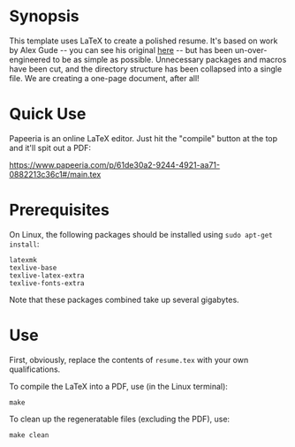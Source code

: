 # Synopsis

This template uses LaTeX to create a polished resume. It's based on work by Alex Gude -- you can see his original [here](https://github.com/agude/resume) -- but has been un-over-engineered to be as simple as possible. Unnecessary packages and macros have been cut, and the directory structure has been collapsed into a single file. We are creating a one-page document, after all! 

# Quick Use

Papeeria is an online LaTeX editor. Just hit the "compile" button at the top and it'll spit out a PDF:

https://www.papeeria.com/p/61de30a2-9244-4921-aa71-0882213c36c1#/main.tex

# Prerequisites

On Linux, the following packages should be installed using `sudo apt-get install`:

```
latexmk
texlive-base
texlive-latex-extra
texlive-fonts-extra
```

Note that these packages combined take up several gigabytes. 

# Use

First, obviously, replace the contents of `resume.tex` with your own qualifications. 

To compile the LaTeX into a PDF, use (in the Linux terminal):

```
make
```

To clean up the regeneratable files (excluding the PDF), use:

```
make clean
```

